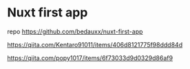 # Nuxt first app

repo https://github.com/bedauxx/nuxt-first-app



https://qiita.com/Kentaro91011/items/406d8121775f98ddd84d

https://qiita.com/popy1017/items/6f73033d9d0329d86af9



